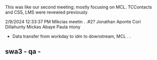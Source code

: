 
This was like our second meeting; mostly focusing on MCL. TCContacts and CSS, LMS were revewied previously

2/9/2024 12:33:37 PM
MIkcias meetin . .#2?
Jonathan Aponte
Cori Dillahunty
Mickas Abaye
Paula ntony

 - Data transfer from workday to idm to downstream, MCL . .

swa3 - qa -
-

